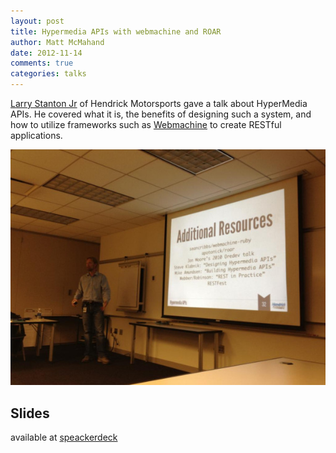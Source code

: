 ```yaml
---
layout: post
title: Hypermedia APIs with webmachine and ROAR
author: Matt McMahand
date: 2012-11-14
comments: true
categories: talks
---
```


[Larry Stanton Jr](http://www.twitter.com/statonjr) of Hendrick Motorsports gave a talk about HyperMedia APIs. He covered what it is, the benefits of designing such a system, and how to utilize frameworks such as [Webmachine](https://github.com/basho/webmachine) to create RESTful applications.

![@statonjr talking about Webmachine and ROAR](/assets/talks/larry-stanton-jr-hypermedia-1.jpg)

## Slides

available at [speackerdeck](https://speakerdeck.com/statonjr/hypermedia-apis-with-webmachine-and-roar)

